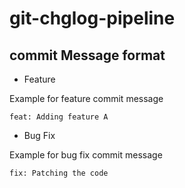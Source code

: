 # git-chglog-pipeline

## commit Message format

* Feature 

Example for feature commit message

```code
feat: Adding feature A
```

* Bug Fix

Example for bug fix commit message

```code
fix: Patching the code
```